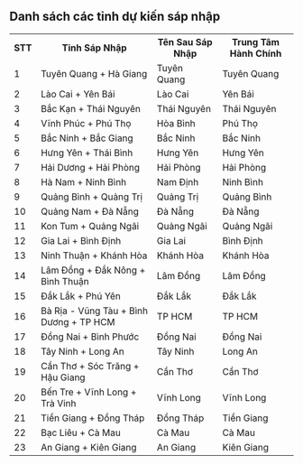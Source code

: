<html lang="vi">
<body>
    <h2>Danh sách các tỉnh dự kiến sáp nhập</h2>
    <table>
        <tr>
            <th>STT</th>
            <th>Tỉnh Sáp Nhập</th>
            <th>Tên Sau Sáp Nhập</th>
            <th>Trung Tâm Hành Chính</th>
        </tr>
        <tr><td>1</td><td>Tuyên Quang + Hà Giang</td><td>Tuyên Quang</td><td>Tuyên Quang</td></tr>
        <tr><td>2</td><td>Lào Cai + Yên Bái</td><td>Lào Cai</td><td>Yên Bái</td></tr>
        <tr><td>3</td><td>Bắc Kạn + Thái Nguyên</td><td>Thái Nguyên</td><td>Thái Nguyên</td></tr>
        <tr><td>4</td><td>Vĩnh Phúc + Phú Thọ</td><td>Hòa Bình</td><td>Phú Thọ</td></tr>
        <tr><td>5</td><td>Bắc Ninh + Bắc Giang</td><td>Bắc Ninh</td><td>Bắc Ninh</td></tr>
        <tr><td>6</td><td>Hưng Yên + Thái Bình</td><td>Hưng Yên</td><td>Hưng Yên</td></tr>
        <tr><td>7</td><td>Hải Dương + Hải Phòng</td><td>Hải Phòng</td><td>Hải Phòng</td></tr>
        <tr><td>8</td><td>Hà Nam + Ninh Bình</td><td>Nam Định</td><td>Ninh Bình</td></tr>
        <tr><td>9</td><td>Quảng Bình + Quảng Trị</td><td>Quảng Trị</td><td>Quảng Bình</td></tr>
        <tr><td>10</td><td>Quảng Nam + Đà Nẵng</td><td>Đà Nẵng</td><td>Đà Nẵng</td></tr>
        <tr><td>11</td><td>Kon Tum + Quảng Ngãi</td><td>Quảng Ngãi</td><td>Quảng Ngãi</td></tr>
        <tr><td>12</td><td>Gia Lai + Bình Định</td><td>Gia Lai</td><td>Bình Định</td></tr>
        <tr><td>13</td><td>Ninh Thuận + Khánh Hòa</td><td>Khánh Hòa</td><td>Khánh Hòa</td></tr>
        <tr><td>14</td><td>Lâm Đồng + Đắk Nông + Bình Thuận</td><td>Lâm Đồng</td><td>Lâm Đồng</td></tr>
        <tr><td>15</td><td>Đắk Lắk + Phú Yên</td><td>Đắk Lắk</td><td>Đắk Lắk</td></tr>
        <tr><td>16</td><td>Bà Rịa - Vũng Tàu + Bình Dương + TP HCM</td><td>TP HCM</td><td>TP HCM</td></tr>
        <tr><td>17</td><td>Đồng Nai + Bình Phước</td><td>Đồng Nai</td><td>Đồng Nai</td></tr>
        <tr><td>18</td><td>Tây Ninh + Long An</td><td>Tây Ninh</td><td>Long An</td></tr>
        <tr><td>19</td><td>Cần Thơ + Sóc Trăng + Hậu Giang</td><td>Cần Thơ</td><td>Cần Thơ</td></tr>
        <tr><td>20</td><td>Bến Tre + Vĩnh Long + Trà Vinh</td><td>Vĩnh Long</td><td>Vĩnh Long</td></tr>
        <tr><td>21</td><td>Tiền Giang + Đồng Tháp</td><td>Đồng Tháp</td><td>Tiền Giang</td></tr>
        <tr><td>22</td><td>Bạc Liêu + Cà Mau</td><td>Cà Mau</td><td>Cà Mau</td></tr>
        <tr><td>23</td><td>An Giang + Kiên Giang</td><td>An Giang</td><td>Kiên Giang</td></tr>
    </table>
</body>
</html>
